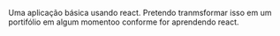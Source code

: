 Uma aplicação básica usando react. Pretendo tranmsformar isso em um portifólio em algum momentoo conforme for aprendendo react.
